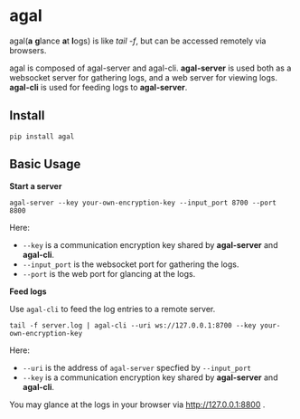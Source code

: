 # agal

agal(**a** **g**lance **a**t **l**ogs) is like _tail -f_, but can be accessed remotely via browsers.

agal is composed of agal-server and agal-cli. __agal-server__ is used both as a websocket server for gathering logs, and a web server for viewing logs. __agal-cli__ is used for feeding logs to __agal-server__.

## Install

```
pip install agal
```

## Basic Usage

**Start a server**

```
agal-server --key your-own-encryption-key --input_port 8700 --port 8800
```

Here:

- `--key` is a communication encryption key shared by __agal-server__ and __agal-cli__.
- `--input_port` is the websocket port for gathering the logs.
- `--port` is the web port for glancing at the logs.

**Feed logs**

Use `agal-cli` to feed the log entries to a remote server.

```
tail -f server.log | agal-cli --uri ws://127.0.0.1:8700 --key your-own-encryption-key
```

Here:

- `--uri` is the address of `agal-server` specfied by `--input_port`
- `--key` is a communication encryption key shared by __agal-server__ and __agal-cli__.


You may glance at the logs in your browser via http://127.0.0.1:8800 .

